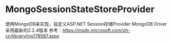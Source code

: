 # MongoSessionStateStoreProvider
使用MongoDB来实现，自定义ASP.NET Session存储Provider
MongoDB Driver采用最新的2.2.4版本
参考：https://msdn.microsoft.com/zh-cn/library/ms178587.aspx

